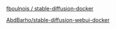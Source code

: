 [fboulnois
/
stable-diffusion-docker](https://github.com/fboulnois/stable-diffusion-docker)

[AbdBarho/stable-diffusion-webui-docker](https://github.com/AbdBarho/stable-diffusion-webui-docker)

